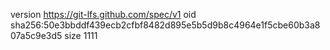 version https://git-lfs.github.com/spec/v1
oid sha256:50e3bbddf439ecb2cfbf8482d895e5b5d9b8c4964e1f5cbe60b3a807a5c9e3d5
size 1111
